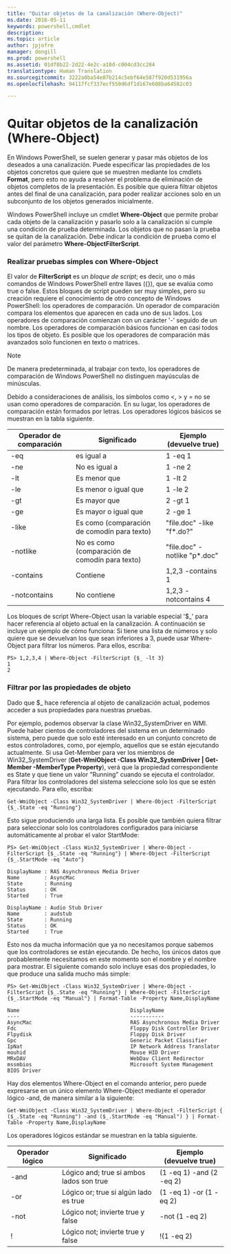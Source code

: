 ```yaml
---
title: "Quitar objetos de la canalización (Where-Object)"
ms.date: 2016-05-11
keywords: powershell,cmdlet
description: 
ms.topic: article
author: jpjofre
manager: dongill
ms.prod: powershell
ms.assetid: 01df8b22-2d22-4e2c-a18d-c004cd3cc284
translationtype: Human Translation
ms.sourcegitcommit: 3222a0ba54e87b214c5ebf64e587f920d531956a
ms.openlocfilehash: 94117fcf337ecf550d6df1d167e608ba64582c03

---
```


# Quitar objetos de la canalización (Where-Object)
En Windows PowerShell, se suelen generar y pasar más objetos de los deseados a una canalización. Puede especificar las propiedades de los objetos concretos que quiere que se muestren mediante los cmdlets **Format**, pero esto no ayuda a resolver el problema de eliminación de objetos completos de la presentación. Es posible que quiera filtrar objetos antes del final de una canalización, para poder realizar acciones solo en un subconjunto de los objetos generados inicialmente.

Windows PowerShell incluye un cmdlet **Where-Object** que permite probar cada objeto de la canalización y pasarlo solo a la canalización si cumple una condición de prueba determinada. Los objetos que no pasan la prueba se quitan de la canalización. Debe indicar la condición de prueba como el valor del parámetro **Where-ObjectFilterScript**.

### Realizar pruebas simples con Where-Object
El valor de **FilterScript** es un *bloque de script*; es decir, uno o más comandos de Windows PowerShell entre llaves ({}), que se evalúa como true o false. Estos bloques de script pueden ser muy simples, pero su creación requiere el conocimiento de otro concepto de Windows PowerShell: los operadores de comparación. Un operador de comparación compara los elementos que aparecen en cada uno de sus lados. Los operadores de comparación comienzan con un carácter '-' seguido de un nombre. Los operadores de comparación básicos funcionan en casi todos los tipos de objeto. Es posible que los operadores de comparación más avanzados solo funcionen en texto o matrices.

> [!NOTE]
> De manera predeterminada, al trabajar con texto, los operadores de comparación de Windows PowerShell no distinguen mayúsculas de minúsculas.

Debido a consideraciones de análisis, los símbolos como <, > y = no se usan como operadores de comparación. En su lugar, los operadores de comparación están formados por letras. Los operadores lógicos básicos se muestran en la tabla siguiente.

|Operador de comparación|Significado|Ejemplo (devuelve true)|
|-----------------------|-----------|--------------------------|
|-eq|es igual a|1 -eq 1|
|-ne|No es igual a|1 -ne 2|
|-lt|Es menor que|1 -lt 2|
|-le|Es menor o igual que|1 -le 2|
|-gt|Es mayor que|2 -gt 1|
|-ge|Es mayor o igual que|2 -ge 1|
|-like|Es como (comparación de comodín para texto)|"file.doc" -like "f\*.do?"|
|-notlike|No es como (comparación de comodín para texto)|"file.doc" -notlike "p\*.doc"|
|-contains|Contiene|1,2,3 -contains 1|
|-notcontains|No contiene|1,2,3 -notcontains 4|

Los bloques de script Where-Object usan la variable especial '$_' para hacer referencia al objeto actual en la canalización. A continuación se incluye un ejemplo de cómo funciona: Si tiene una lista de números y solo quiere que se devuelvan los que sean inferiores a 3, puede usar Where-Object para filtrar los números. Para ellos, escriba:

```
PS> 1,2,3,4 | Where-Object -FilterScript {$_ -lt 3}
1
2
```

### Filtrar por las propiedades de objeto
Dado que $_ hace referencia al objeto de canalización actual, podemos acceder a sus propiedades para nuestras pruebas.

Por ejemplo, podemos observar la clase Win32_SystemDriver en WMI. Puede haber cientos de controladores del sistema en un determinado sistema, pero puede que solo esté interesado en un conjunto concreto de estos controladores, como, por ejemplo, aquellos que se están ejecutando actualmente. Si usa Get-Member para ver los miembros de Win32_SystemDriver (**Get-WmiObject -Class Win32_SystemDriver | Get-Member -MemberType Property**), verá que la propiedad correspondiente es State y que tiene un valor "Running" cuando se ejecuta el controlador. Para filtrar los controladores del sistema seleccione solo los que se estén ejecutando. Para ello, escriba:

```
Get-WmiObject -Class Win32_SystemDriver | Where-Object -FilterScript {$_.State -eq "Running"}
```

Esto sigue produciendo una larga lista. Es posible que también quiera filtrar para seleccionar solo los controladores configurados para iniciarse automáticamente al probar el valor StartMode:

```
PS> Get-WmiObject -Class Win32_SystemDriver | Where-Object -FilterScript {$_.State -eq "Running"} | Where-Object -FilterScript {$_.StartMode -eq "Auto"}

DisplayName : RAS Asynchronous Media Driver
Name        : AsyncMac
State       : Running
Status      : OK
Started     : True

DisplayName : Audio Stub Driver
Name        : audstub
State       : Running
Status      : OK
Started     : True
```

Esto nos da mucha información que ya no necesitamos porque sabemos que los controladores se están ejecutando. De hecho, los únicos datos que probablemente necesitamos en este momento son el nombre y el nombre para mostrar. El siguiente comando solo incluye esas dos propiedades, lo que produce una salida mucho más simple:

```
PS> Get-WmiObject -Class Win32_SystemDriver | Where-Object -FilterScript {$_.State -eq "Running"} | Where-Object -FilterScript {$_.StartMode -eq "Manual"} | Format-Table -Property Name,DisplayName

Name                                    DisplayName
----                                    -----------
AsyncMac                                RAS Asynchronous Media Driver
Fdc                                     Floppy Disk Controller Driver
Flpydisk                                Floppy Disk Driver
Gpc                                     Generic Packet Classifier
IpNat                                   IP Network Address Translator
mouhid                                  Mouse HID Driver
MRxDAV                                  WebDav Client Redirector
mssmbios                                Microsoft System Management BIOS Driver
```

Hay dos elementos Where-Object en el comando anterior, pero puede expresarse en un único elemento Where-Object mediante el operador lógico -and, de manera similar a la siguiente:

```
Get-WmiObject -Class Win32_SystemDriver | Where-Object -FilterScript { ($_.State -eq "Running") -and ($_.StartMode -eq "Manual") } | Format-Table -Property Name,DisplayName
```

Los operadores lógicos estándar se muestran en la tabla siguiente.

|Operador lógico|Significado|Ejemplo (devuelve true)|
|--------------------|-----------|--------------------------|
|-and|Lógico and; true si ambos lados son true|(1 -eq 1) -and (2 -eq 2)|
|-or|Lógico or; true si algún lado es true|(1 -eq 1) -or (1 -eq 2)|
|-not|Lógico not; invierte true y false|-not (1 -eq 2)|
|\!|Lógico not; invierte true y false|\!(1 -eq 2)|




<!--HONumber=Aug16_HO4-->


